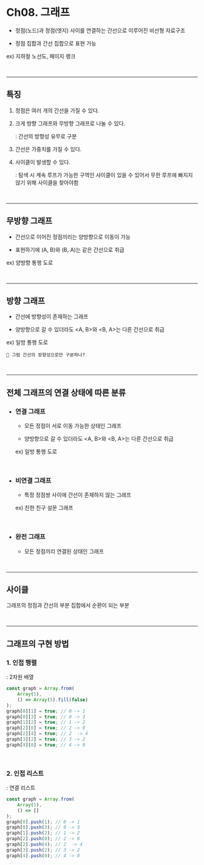 # Ch08. 그래프

- 정점(노드)과 정점(엣지) 사이를 연결하는 간선으로 이루어진 비선형 자료구조

- 정점 집합과 간선 집합으로 표현 가능

ex) 지하철 노선도, 페이지 랭크

<br>

---
## 특징
1. 정점은 여러 개의 간선을 가질 수 있다.

2. 크게 방향 그래프와 무방향 그래프로 나눌 수 있다.
    
    : 간선의 방향성 유무로 구분

3. 간선은 가중치를 가질 수 있다.

4. 사이클이 발생할 수 있다.

    : 탐색 시 계속 루프가 가능한 구역인 사이클이 있을 수 있어서 무한 루프에 빠지지 않기 위해 사이클을 찾아야함

<br>

---
## 무방향 그래프

- 간선으로 이어진 정점끼리는 양방향으로 이동이 가능

- 표현하기에 (A, B)와 (B, A)는 같은 간선으로 취급

ex) 양방향 통행 도로

<br>

---
## 방향 그래프

- 간선에 방향성이 존재하는 그래프

- 양방향으로 갈 수 있더라도 <A, B>와 <B, A>는 다른 간선으로 취급

ex) 일방 통행 도로

` 🤔 그럼 간선의 방향성으로만 구분하나? `

<br>

---

## 전체 그래프의 연결 상태에 따른 분류

- ### 연결 그래프

    - 모든 정점이 서로 이동 가능한 상태인 그래프

    - 양방향으로 갈 수 있더라도 <A, B>와 <B, A>는 다른 간선으로 취급

    ex) 일방 통행 도로

<br>

- ### 비연결 그래프

    - 특정 정점쌍 사이에 간선이 존재하지 않는 그래프

    ex) 친한 친구 설문 그래프

<br>

- ### 완전 그래프

    - 모든 정점끼리 연결된 상태인 그래프

<br>

---
## 사이클

그래프의 정점과 간선의 부분 집합에서 순환이 되는 부분

<br>

---
## 그래프의 구현 방법
### 1. 인접 행렬 
: 2차원 배열
```js
const graph = Array.from(
    Array(5), 
    () => Array(5).fill(false)
);
graph[0][1] = true; // 0 -> 1
graph[0][3] = true; // 0 -> 3
graph[1][2] = true; // 1 -> 2
graph[2][0] = true; // 2 -> 0
graph[2][4] = true; // 2  -> 4
graph[3][2] = true; // 3 -> 2
graph[4][0] = true; // 4 -> 0
```
<br>

### 2. 인접 리스트 
: 연결 리스트
```js
const graph = Array.from(
    Array(5), 
    () => []
);
graph[0].push(1); // 0 -> 1
graph[0].push(3); // 0 -> 3
graph[1].push(2); // 1 -> 2
graph[2].push(0); // 2 -> 0
graph[2].push(4); // 2  -> 4
graph[3].push(2); // 3 -> 2
graph[4].push(0); // 4 -> 0
```